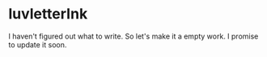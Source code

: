 # luvletterInk
I haven't figured out what to write. So let's make it a empty work.
I promise to update it soon.
